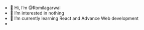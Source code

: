 - 👋 Hi, I’m @Romilagarwal
- 👀 I’m interested in nothing
- 🌱 I’m currently learning React and Advance Web development
- 
